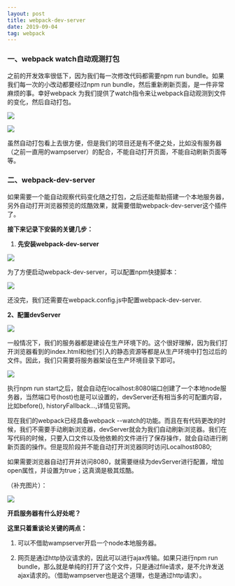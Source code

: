 ```yaml
---
layout: post
title: webpack-dev-server
date: 2019-09-04
tag: webpack
---
```


### 一、webpack watch自动观测打包

之前的开发效率很低下，因为我们每一次修改代码都需要npm run
bundle。如果我们每一次的小改动都要经过npm run
bundle，然后重新刷新页面，是一件非常麻烦的事。幸好webpack
为我们提供了watch指令来让webpack自动观测到文件的变化，然后自动打包。

![](/images/posts/2019-09-04-×webpack-webpack-dev-server/9c9424d16b074e5232e5c96c6de6f72b.png)

![](/images/posts/2019-09-04-×webpack-webpack-dev-server/f19ee963653567497663d3ee2832d1ce.png)

虽然自动打包看上去很方便，但是我们的项目还是有不便之处，比如没有服务器（之前一直用的wampserver）的配合，不能自动打开页面，不能自动刷新页面等等。

### 二、webpack-dev-server

如果需要一个能自动观察代码变化随之打包，之后还能帮助搭建一个本地服务器，另外自动打开浏览器预览的炫酷效果，就需要借助webpack-dev-server这个插件了。

**接下来记录下安装的关键几步：**

1.  **先安装webpack-dev-server**

![](/images/posts/2019-09-04-×webpack-webpack-dev-server/2879deadef1b322abaa62240085333b7.png)

为了方便启动webpack-dev-server，可以配置npm快捷脚本：

![](/images/posts/2019-09-04-×webpack-webpack-dev-server/e29c39d23238028125786a5c6aeabb49.png)

还没完，我们还需要在webpack.config.js中配置webpack-dev-server.

**2、配置devServer**

![](/images/posts/2019-09-04-×webpack-webpack-dev-server/361aefb97ebadc389eaffc95ad28c39b.png)

一般情况下，我们的服务器都是建设在生产环境下的。这个很好理解，因为我们打开浏览器看到的index.html和他们引入的静态资源等都是从生产环境中打包过后的文件。因此，我们只需要将服务器架设在生产环境目录下即可。

![](/images/posts/2019-09-04-×webpack-webpack-dev-server/70a7e471ec4cd1499ddf1a8ef1470b8e.png)

执行npm run
start之后，就会自动在localhost:8080端口创建了一个本地node服务器，当然端口号(host)也是可以设置的，devServer还有相当多的可配置内容，比如before(),
historyFallback...,详情见官网。

现在我们的webpack已经具备webpack
--watch的功能。而且在有代码更改的时候，我们不需要手动刷新浏览器，devServer就会为我们自动刷新浏览器。我们在写代码的时候，只要入口文件以及他依赖的文件进行了保存操作，就会自动进行刷新页面的操作。但是现阶段并不能自动打开浏览器同时访问Localhost8080;

如果需要浏览器自动打开并访问8080，就需要继续为devServer进行配置，增加open属性，并设置为true；这真滴是极其炫酷。

（补充图片）：

![](/images/posts/2019-09-04-×webpack-webpack-dev-server/a907cc483236628cd91e1a275d0800a2.png)

**开启服务器有什么好处呢？**

**这里只着重谈论关键的两点：**

1.  可以不借助wampserver开启一个node本地服务器。

2.  网页是通过http协议请求的，因此可以进行ajax传输。如果只进行npm run
    bundle，那么就是单纯的打开了这个文件，只是通过file请求，是不允许发送ajax请求的。（借助wampserver也是这个道理，也是通过http请求）。

